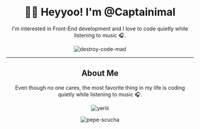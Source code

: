 <div align="center">

# 👩‍💻 Heyyoo! I'm @Captainimal

I'm interested in Front-End development and I love to code quietly while listening to music 🎧.

![destroy-code-mad](https://github.com/Captainimal/Captainimal/assets/132740277/a501a201-9b27-411b-82d1-248041056c07)

---

## About Me

Even though no one cares, the most favorite thing in my life is coding quietly while listening to music 🎧.

![yeriii](https://github.com/Captainimal/Captainimal/assets/132740277/6fc5828a-1344-4f98-b2ea-f78c9064121b)

![pepe-scucha](https://github.com/Captainimal/Captainimal/assets/132740277/6cb986e4-4744-407b-a0b8-b641af9f4b9b)

<!---
Captainimal is a ✨ special ✨ person because its `README.md` (this file) appears normal on GitHub profile.
You can click the Preview link to take a look at your changes.
--->

</div>
